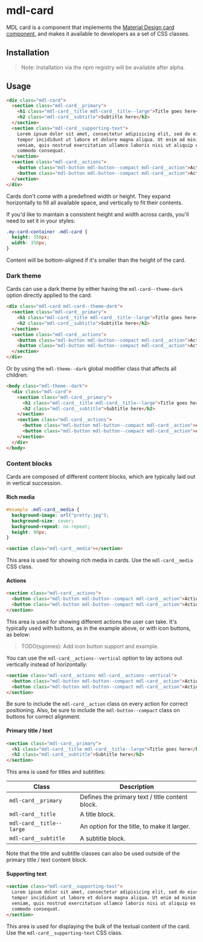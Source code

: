# mdl-card

MDL card is a component that implements the
[Material Design card component](https://material.google.com/components/cards.html), and makes it available to
developers as a set of CSS classes.

## Installation

> Note: Installation via the npm registry will be available after alpha.


## Usage

```html
<div class="mdl-card">
  <section class="mdl-card__primary">
    <h1 class="mdl-card__title mdl-card__title--large">Title goes here</h1>
    <h2 class="mdl-card__subtitle">Subtitle here</h2>
  </section>
  <section class="mdl-card__supporting-text">
    Lorem ipsum dolor sit amet, consectetur adipisicing elit, sed do eiusmod
    tempor incididunt ut labore et dolore magna aliqua. Ut enim ad minim
    veniam, quis nostrud exercitation ullamco laboris nisi ut aliquip ex ea
    commodo consequat.
  </section>
  <section class="mdl-card__actions">
    <button class="mdl-button mdl-button--compact mdl-card__action">Action 1</button>
    <button class="mdl-button mdl-button--compact mdl-card__action">Action 2</button>
  </section>
</div>
```

Cards don't come with a predefined width or height. They expand horizontally to fill all available space, and vertically
to fit their contents.

If you'd like to maintain a consistent height and width across cards, you'll need to set it in your styles:

```css
.my-card-container .mdl-card {
  height: 350px;
  width: 350px;
}
```

Content will be bottom-aligned if it's smaller than the height of the card.


### Dark theme

Cards can use a dark theme by either having the `mdl-card--theme-dark` option directly applied to the card:

```html
<div class="mdl-card mdl-card--theme-dark">
  <section class="mdl-card__primary">
    <h1 class="mdl-card__title mdl-card__title--large">Title goes here</h1>
    <h2 class="mdl-card__subtitle">Subtitle here</h2>
  </section>
  <section class="mdl-card__actions">
    <button class="mdl-button mdl-button--compact mdl-card__action">Action 1</button>
    <button class="mdl-button mdl-button--compact mdl-card__action">Action 2</button>
  </section>
</div>
```

Or by using the `mdl-theme--dark` global modifier class that affects all children:

```html
<body class="mdl-theme--dark">
  <div class="mdl-card">
    <section class="mdl-card__primary">
      <h1 class="mdl-card__title mdl-card__title--large">Title goes here</h1>
      <h2 class="mdl-card__subtitle">Subtitle here</h2>
    </section>
    <section class="mdl-card__actions">
      <button class="mdl-button mdl-button--compact mdl-card__action">Action 1</button>
      <button class="mdl-button mdl-button--compact mdl-card__action">Action 2</button>
    </section>
  </div>
</body>
```



### Content blocks

Cards are composed of different content blocks, which are typically laid out in vertical succession.


#### Rich media

```css
#example .mdl-card__media {
  background-image: url("pretty.jpg");
  background-size: cover;
  background-repeat: no-repeat;
  height: 90px;
}
```

```html
<section class="mdl-card__media"></section>
```

This area is used for showing rich media in cards. Use the `mdl-card__media` CSS class.


#### Actions

```html
<section class="mdl-card__actions">
  <button class="mdl-button mdl-button--compact mdl-card__action">Action 1</button>
  <button class="mdl-button mdl-button--compact mdl-card__action">Action 2</button>
</section>
```

This area is used for showing different actions the user can take. It's typically used with buttons, as in the example
above, or with icon buttons, as below:

> TODO(sgomes): Add icon button support and example.

You can use the `mdl-card__actions--vertical` option to lay actions out vertically instead of horizontally:

```html
<section class="mdl-card__actions mdl-card__actions--vertical">
  <button class="mdl-button mdl-button--compact mdl-card__action">Action 1</button>
  <button class="mdl-button mdl-button--compact mdl-card__action">Action 2</button>
</section>
```

Be sure to include the `mdl-card__action` class on every action for correct positioning. Also, be sure to include the
`mdl-button--compact` class on buttons for correct alignment.


#### Primary title / text

```html
<section class="mdl-card__primary">
  <h1 class="mdl-card__title mdl-card__title--large">Title goes here</h1>
  <h2 class="mdl-card__subtitle">Subtitle here</h2>
</section>
```

This area is used for titles and subtitles:

| Class                    | Description                                     |
| ------------------------ | ----------------------------------------------- |
| `mdl-card__primary`      | Defines the primary text / title content block. |
| `mdl-card__title`        | A title block.                                  |
| `mdl-card__title--large` | An option for the title, to make it larger.     |
| `mdl-card__subtitle`     | A subtitle block.                               |

Note that the title and subtitle classes can also be used outside of the primary title / text content block.


#### Supporting text

```html
<section class="mdl-card__supporting-text">
  Lorem ipsum dolor sit amet, consectetur adipisicing elit, sed do eiusmod
  tempor incididunt ut labore et dolore magna aliqua. Ut enim ad minim
  veniam, quis nostrud exercitation ullamco laboris nisi ut aliquip ex ea
  commodo consequat.
</section>
```

This area is used for displaying the bulk of the textual content of the card. Use the `mdl-card__supporting-text` CSS
class.
